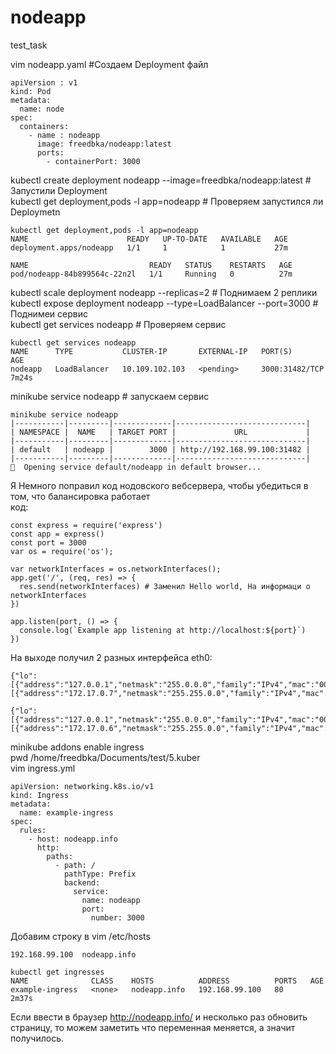 # nodeapp
test_task

vim nodeapp.yaml  #Создаем Deployment файл
```
apiVersion : v1
kind: Pod
metadata:
  name: node
spec:
  containers:
    - name : nodeapp
      image: freedbka/nodeapp:latest
      ports:
        - containerPort: 3000
```
kubectl create deployment nodeapp --image=freedbka/nodeapp:latest #  Запустили Deployment  
kubectl get deployment,pods -l app=nodeapp # Проверяем запустился ли Deploymetn  
```
kubectl get deployment,pods -l app=nodeapp
NAME                      READY   UP-TO-DATE   AVAILABLE   AGE
deployment.apps/nodeapp   1/1     1            1           27m

NAME                           READY   STATUS    RESTARTS   AGE
pod/nodeapp-84b899564c-22n2l   1/1     Running   0          27m
```
kubectl scale deployment nodeapp --replicas=2 # Поднимаем 2 реплики  
kubectl expose deployment nodeapp --type=LoadBalancer --port=3000 # Поднимеи сервис  
kubectl get services nodeapp # Проверяем сервис  
```
kubectl get services nodeapp
NAME      TYPE           CLUSTER-IP       EXTERNAL-IP   PORT(S)          AGE
nodeapp   LoadBalancer   10.109.102.103   <pending>     3000:31482/TCP   7m24s
```
minikube service nodeapp # запускаем сервис  
```
minikube service nodeapp
|-----------|---------|-------------|-----------------------------|
| NAMESPACE |  NAME   | TARGET PORT |             URL             |
|-----------|---------|-------------|-----------------------------|
| default   | nodeapp |        3000 | http://192.168.99.100:31482 |
|-----------|---------|-------------|-----------------------------|
🎉  Opening service default/nodeapp in default browser...
```
Я Немного поправил код нодовского вебсервера, чтобы убедиться в том, что балансировка работает  
код:
```
const express = require('express')
const app = express()
const port = 3000
var os = require('os');

var networkInterfaces = os.networkInterfaces();
app.get('/', (req, res) => {
  res.send(networkInterfaces) # Заменил Hello world, На информаци о networkInterfaces
})

app.listen(port, () => {
  console.log(`Example app listening at http://localhost:${port}`)
})
```
На выходе получил 2 разных интерфейса eth0:
```
{"lo":[{"address":"127.0.0.1","netmask":"255.0.0.0","family":"IPv4","mac":"00:00:00:00:00:00","internal":true,"cidr":"127.0.0.1/8"}],"eth0":[{"address":"172.17.0.7","netmask":"255.255.0.0","family":"IPv4","mac":"02:42:ac:11:00:07","internal":false,"cidr":"172.17.0.7/16"}]}
```

```
{"lo":[{"address":"127.0.0.1","netmask":"255.0.0.0","family":"IPv4","mac":"00:00:00:00:00:00","internal":true,"cidr":"127.0.0.1/8"}],"eth0":[{"address":"172.17.0.6","netmask":"255.255.0.0","family":"IPv4","mac":"02:42:ac:11:00:06","internal":false,"cidr":"172.17.0.6/16"}]}
```
minikube addons enable ingress  
pwd /home/freedbka/Documents/test/5.kuber  
vim ingress.yml  
```
apiVersion: networking.k8s.io/v1
kind: Ingress
metadata:
  name: example-ingress
spec:
  rules:
    - host: nodeapp.info
      http:
        paths:
          - path: /
            pathType: Prefix
            backend:
              service:
                name: nodeapp
                port:
                  number: 3000
```
Добавим строку в vim /etc/hosts  
```
192.168.99.100  nodeapp.info

```
```
kubectl get ingresses
NAME              CLASS    HOSTS          ADDRESS          PORTS   AGE
example-ingress   <none>   nodeapp.info   192.168.99.100   80      2m37s
```
Если ввести в браузер http://nodeapp.info/ и несколько раз обновить страницу, то можем заметить что переменная меняется, а значит получилось.



